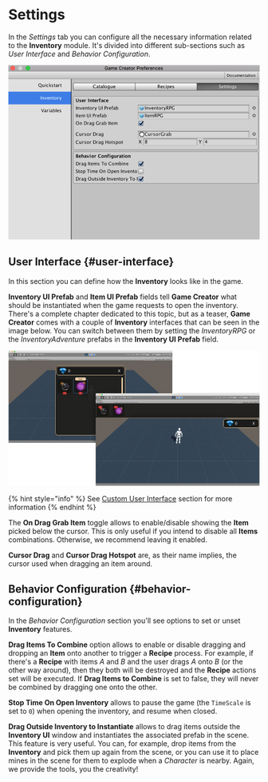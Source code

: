 # Settings

In the _Settings_ tab you can configure all the necessary information related to the **Inventory** module. It's divided into different sub-sections such as _User Interface_ and _Behavior Configuration_.

![](../../.gitbook/assets/inventory-settings.jpg)

## User Interface {#user-interface}

In this section you can define how the **Inventory** looks like in the game.

**Inventory UI Prefab** and **Item UI Prefab** fields tell **Game Creator** what should be instantiated when the game requests to open the inventory. There's a complete chapter dedicated to this topic, but as a teaser, **Game Creator** comes with a couple of **Inventory** interfaces that can be seen in the image below. You can switch between them by setting the _InventoryRPG_ or the _InventoryAdventure_ prefabs in the **Inventory UI Prefab** field.

![\(Inventory comes with two skins: RPG Inventory and Adventure Inventory\)](../../.gitbook/assets/inventory-skins.jpg)

{% hint style="info" %}
See [Custom User Interface](../custom-inventory-ui.md) section for more information
{% endhint %}

The **On Drag Grab Item** toggle allows to enable/disable showing the **Item** picked below the cursor. This is only useful if you intend to disable all **Items** combinations. Otherwise, we recommend leaving it enabled.

**Cursor Drag** and **Cursor Drag Hotspot** are, as their name implies, the cursor used when dragging an item around.

## Behavior Configuration {#behavior-configuration}

In the _Behavior Configuration_ section you'll see options to set or unset **Inventory** features.

**Drag Items To Combine** option allows to enable or disable dragging and dropping an **Item** onto another to trigger a **Recipe** process. For example, if there's a **Recipe** with items _A_ and _B_ and the user drags _A_ onto _B_ \(or the other way around\), then they both will be destroyed and the **Recipe** actions set will be executed. If **Drag Items to Combine** is set to false, they will never be combined by dragging one onto the other.

**Stop Time On Open Inventory** allows to pause the game \(the `TimeScale` is set to `0`\) when opening the inventory, and resume when closed.

**Drag Outside Inventory to Instantiate** allows to drag items outside the **Inventory UI** window and instantiates the associated prefab in the scene. This feature is very useful. You can, for example, drop items from the **Inventory** and pick them up again from the scene, or you can use it to place mines in the scene for them to explode when a _Character_ is nearby. Again, we provide the tools, you the creativity!

